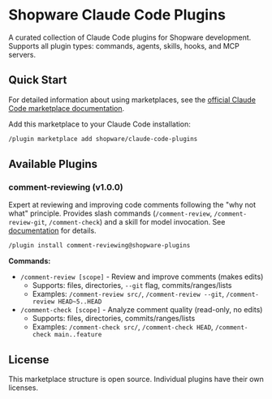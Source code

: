 # Shopware Claude Code Plugins

A curated collection of Claude Code plugins for Shopware development. Supports all plugin types: commands, agents, skills, hooks, and MCP servers.

## Quick Start

For detailed information about using marketplaces, see the [official Claude Code marketplace documentation](https://docs.claude.com/en/docs/claude-code/plugins).

Add this marketplace to your Claude Code installation:

```bash
/plugin marketplace add shopware/claude-code-plugins
```

## Available Plugins

### comment-reviewing (v1.0.0)

Expert at reviewing and improving code comments following the "why not what" principle. Provides slash commands (`/comment-review`, `/comment-review-git`, `/comment-check`) and a skill for model invocation. See [documentation](./plugins/code-quality/comment-reviewing/README.md) for details.

```bash
/plugin install comment-reviewing@shopware-plugins
```

**Commands:**
- `/comment-review [scope]` - Review and improve comments (makes edits)
  - Supports: files, directories, `--git` flag, commits/ranges/lists
  - Examples: `/comment-review src/`, `/comment-review --git`, `/comment-review HEAD~5..HEAD`
- `/comment-check [scope]` - Analyze comment quality (read-only, no edits)
  - Supports: files, directories, commits/ranges/lists
  - Examples: `/comment-check src/`, `/comment-check HEAD`, `/comment-check main..feature`

## License

This marketplace structure is open source. Individual plugins have their own licenses.
